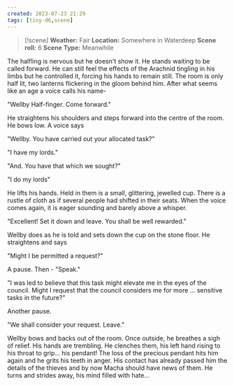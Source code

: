 ```yaml
---
created: 2023-07-23 21:29
tags: [tiny-d6,scene]
---
```

> [!scene] 
> **Weather:** Fair
> **Location:** Somewhere in Waterdeep
> **Scene roll:** 6
> **Scene Type:** Meanwhile

The halfling is nervous but he doesn't show it. He stands waiting to be called forward. He can still feel the effects of the Arachnid tingling in his limbs but he controlled it, forcing his hands to remain still. The room is only half lit, two lanterns flickering in the gloom behind him. After what seems like an age a voice calls his name-

"Wellby Half-finger. Come forward."

He straightens his shoulders and steps forward into the centre of the room. He bows low. A voice says

"Wellby. You have carried out your allocated task?"

"I have my lords."

"And. You have that which we sought?"

"I do my lords"

He lifts his hands. Held in them is a small, glittering, jewelled cup. There is a rustle of cloth as if several people had shifted in their seats. When the voice comes again, it is eager sounding and barely above a whisper.

"Excellent! Set it down and leave. You shall be well rewarded."

Wellby does as he is told and sets down the cup on the stone floor. He straightens and says

"Might I be permitted a request?"

A pause. Then - "Speak."

"I was led to believe that this task might elevate me in the eyes of the council. Might I request that the council considers me for more ... sensitive tasks in the future?"

Another pause.

"We shall consider your request. Leave."

Wellby bows and backs out of the room. Once outside, he breathes a sigh of relief. His hands are trembling. He clenches them, his left hand rising to his throat to grip... his pendant! The loss of the precious pendant hits him again and he grits his teeth in anger. His contact has already passed him the details of the thieves and by now Macha should have news of them. He turns and strides away, his mind filled with hate...